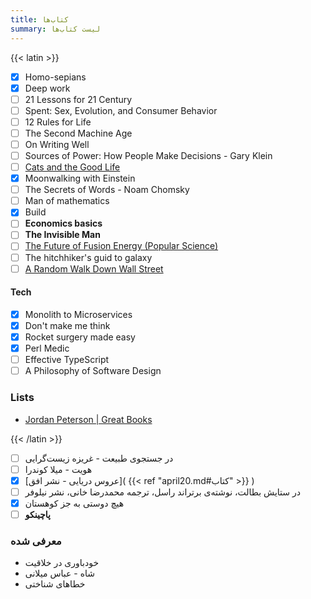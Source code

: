 ```yaml
---
title: کتاب‌ها
summary: لیست کتاب‌ها
---
```


{{< latin >}}

- [X] Homo-sepians
- [X] Deep work
- [ ] 21 Lessons for 21 Century
- [ ] Spent: Sex, Evolution, and Consumer Behavior
- [ ] 12 Rules for Life
- [ ] The Second Machine Age
- [ ] On Writing Well
- [ ] Sources of Power: How People Make Decisions - Gary Klein
- [ ] [Cats and the Good Life](https://lareviewofbooks.org/article/cats-and-the-good-life/)
- [X] Moonwalking with Einstein
- [ ] The Secrets of Words - Noam Chomsky
- [ ] Man of mathematics
- [X] Build
- [ ] **Economics basics**
- [ ] **The Invisible Man**
- [ ] [The Future of Fusion Energy (Popular Science)](https://eli.thegreenplace.net/2022/book-review-the-future-of-fusion-energy-by-j-parisi-and-j-ball/)
- [ ] The hitchhiker's guid to galaxy
- [ ] [A Random Walk Down Wall Street](https://www.amazon.com/Random-Walk-Down-Wall-Street-dp-1324051132/dp/1324051132/ref=nav_signin)

#### Tech
- [X] Monolith to Microservices
- [X] Don't make me think
- [X] Rocket surgery made easy
- [X] Perl Medic
- [ ] Effective TypeScript
- [ ] A Philosophy of Software Design

### Lists

- [Jordan Peterson | Great Books](https://www.jordanbpeterson.com/great-books/)

{{< /latin >}}

- [ ] در جستجوی طبیعت - غریزه زیست‌گرایی
- [ ] هویت - میلا کوندرا
- [x] [عروس دریایی - نشر افق]( {{< ref "april20.md#کتاب" >}} )
- [ ] در ستایش بطالت، نوشته‌ی برتراند راسل، ترجمه محمدرضا خانی، نشر نیلوفر
- [X] هیچ دوستی به جز کوهستان
- [ ] **پاچینکو**

### معرفی شده

- خودباوری در خلاقیت
- شاه - عباس میلانی
- خطاهای شناختی

